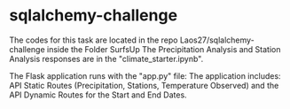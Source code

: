# sqlalchemy-challenge
The codes for this task are located in the repo Laos27/sqlalchemy-challenge inside the Folder SurfsUp 
The Precipitation Analysis and Station Analysis responses are in the "climate_starter.ipynb".

The Flask application runs with the "app.py" file: 
The application includes: API Static Routes (Precipitation, Stations, Temperature Observed) and the API Dynamic Routes for the Start and End Dates.


